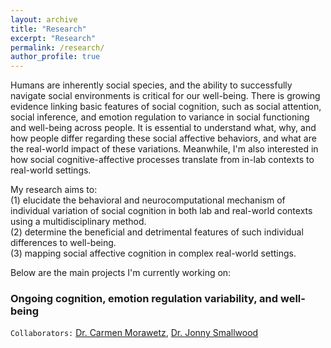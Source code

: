 ```yaml
---
layout: archive
title: "Research"
excerpt: "Research"
permalink: /research/
author_profile: true
---
```


Humans are inherently social species, and the ability to successfully navigate social environments is critical for our well-being. There is growing evidence linking basic features of social cognition, such as social attention, social inference, and emotion regulation to variance in social functioning and well-being across people. It is essential to understand what, why, and how people differ regarding these social affective behaviors, and what are the real-world impact of these variations. Meanwhile, I'm also interested in how social cognitive-affective processes translate from in-lab contexts to real-world settings. 

My research aims to:\
(1) elucidate the behavioral and neurocomputational mechanism of individual variation of social cognition in both lab and real-world contexts using a multidisciplinary method.\
(2) determine the beneficial and detrimental features of such individual differences to well-being.\
(3) mapping social affective cognition in complex real-world settings.

Below are the main projects I'm currently working on:

### Ongoing cognition, emotion regulation variability, and well-being ###
`Collaborators:` [Dr. Carmen Morawetz](https://www.affectiveneuro.at/), [Dr. Jonny Smallwood](https://www.queensu.ca/psychology/jonathan-smallwood)
